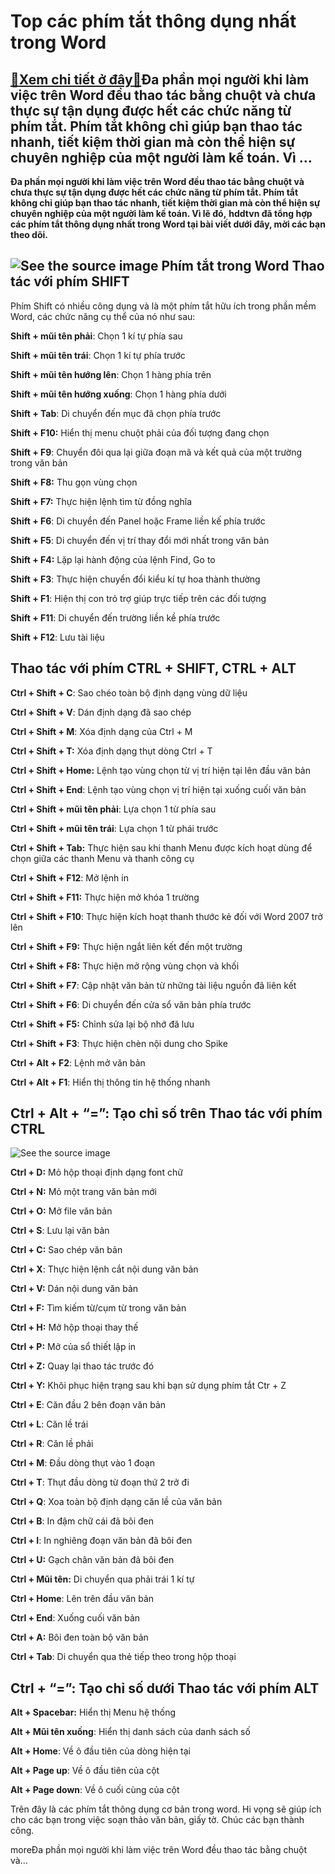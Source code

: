 Top các phím tắt thông dụng nhất trong Word
===========================================

[:gift:Xem chi tiết ở đây:gift:](https://hddtvn.com/top-cac-phim-tat-thong-dung-nhat-trong-word/)Đa phần mọi người khi làm việc trên Word đều thao tác bằng chuột và chưa thực sự tận dụng được hết các chức năng từ phím tắt. Phím tắt không chỉ giúp bạn thao tác nhanh, tiết kiệm thời gian mà còn thể hiện sự chuyên nghiệp của một người làm kế toán. Vì …
--------------------------------------------------------------------------------------------------------------------------------------------------------------------------------------------------------------------------------------------------------------

**Đa phần mọi người khi làm việc trên Word đều thao tác bằng chuột và chưa thực sự tận dụng được hết các chức năng từ phím tắt. Phím tắt không chỉ giúp bạn thao tác nhanh, tiết kiệm thời gian mà còn thể hiện sự chuyên nghiệp của một người làm kế toán. Vì lẽ đó,** **hddtvn đã tổng hợp các phím tắt thông dụng nhất trong Word tại bài viết dưới đây, mời các bạn theo dõi.**


![See the source image](https://hddtvn.com/wp-content/uploads/2021/01/ms-word-5aa0180ceb97de0036612567.png)
Phím tắt trong Word
Thao tác với phím SHIFT
-----------------------


Phím Shift có nhiều công dụng và là một phím tắt hữu ích trong phần mềm Word, các chức năng cụ thể của nó như sau:


**Shift + mũi tên phải**: Chọn 1 kí tự phía sau  

**Shift + mũi tên trái**: Chọn 1 kí tự phía trước  

**Shift + mũi tên hướng lên**: Chọn 1 hàng phía trên  

**Shift + mũi tên hướng xuống**: Chọn 1 hàng phía dưới  

**Shift + Tab**: Di chuyển đến mục đã chọn phía trước  

**Shift + F10:** Hiển thị menu chuột phải của đối tượng đang chọn  

**Shift + F9**: Chuyển đôi qua lại giữa đoạn mã và kết quả của một trường trong văn bản  

**Shift + F8:** Thu gọn vùng chọn  

**Shift + F7:** Thực hiện lệnh tìm từ đồng nghĩa  

**Shift + F6**: Di chuyển đến Panel hoặc Frame liền kế phía trước  

**Shift + F5**: Di chuyển đến vị trí thay đổi mới nhất trong văn bản  

**Shift + F4:** Lặp lại hành động của lệnh Find, Go to  

**Shift + F3**: Thực hiện chuyển đổi kiểu kí tự hoa thành thường  

**Shift + F1**: Hiện thị con trỏ trợ giúp trực tiếp trên các đối tượng  

**Shift + F11**: Di chuyển đến trường liền kề phía trước  

**Shift + F12**: Lưu tài liệu


Thao tác với phím CTRL + SHIFT, CTRL + ALT
------------------------------------------


**Ctrl + Shift + C**: Sao chéo toàn bộ định dạng vùng dữ liệu  

**Ctrl + Shift + V**: Dán định dạng đã sao chép  

**Ctrl + Shift + M**: Xóa định dạng của Ctrl + M  

**Ctrl + Shift + T:** Xóa định dạng thụt dòng Ctrl + T  

**Ctrl + Shift + Home:** Lệnh tạo vùng chọn từ vị trí hiện tại lên đầu văn bản  

**Ctrl + Shift + End**: Lệnh tạo vùng chọn vị trí hiện tại xuống cuối văn bản  

**Ctrl + Shift + mũi tên phải**: Lựa chọn 1 từ phía sau  

**Ctrl + Shift + mũi tên trái**: Lựa chọn 1 từ phái trước  

**Ctrl + Shift + Tab:** Thực hiện sau khi thanh Menu được kích hoạt dùng để chọn giữa các thanh Menu và thanh công cụ  

**Ctrl + Shift + F12**: Mở lệnh in  

**Ctrl + Shift + F11:** Thực hiện mở khóa 1 trường  

**Ctrl + Shift + F10**: Thực hiện kích hoạt thanh thước kẻ đối với Word 2007 trở lên  

**Ctrl + Shift + F9:** Thực hiện ngắt liên kết đến một trường  

**Ctrl + Shift + F8:** Thực hiện mở rộng vùng chọn và khối  

**Ctrl + Shift + F7**: Cập nhật văn bản từ những tài liệu nguồn đã liên kết  

**Ctrl + Shift + F6**: Di chuyển đến cửa sổ văn bản phía trước  

**Ctrl + Shift + F5:** Chỉnh sửa lại bộ nhớ đã lưu  

**Ctrl + Shift + F3**: Thực hiện chèn nội dung cho Spike  

**Ctrl + Alt + F2**: Lệnh mở văn bản  

**Ctrl + Alt + F1**: Hiển thị thông tin hệ thống nhanh  

**Ctrl + Alt + “=”:** Tạo chỉ số trên
Thao tác với phím CTRL
----------------------


![See the source image](https://hddtvn.com/wp-content/uploads/2021/01/02wd2iogGj2URvKZqguR.jpg)


**Ctrl + D:** Mỏ hộp thoại định dạng font chữ  

**Ctrl + N:** Mỏ một trang văn bản mới  

**Ctrl + O:** Mở file văn bản  

**Ctrl + S**: Lưu lại văn bản  

**Ctrl + C:** Sao chép văn bản  

**Ctrl + X**: Thực hiện lệnh cắt nội dung văn bản  

**Ctrl + V:** Dán nội dung văn bản  

**Ctrl + F:** Tìm kiếm từ/cụm từ trong văn bản  

**Ctrl + H:** Mở hộp thoại thay thế  

**Ctrl + P:** Mở của sổ thiết lập in  

**Ctrl + Z:** Quay lại thao tác trước đó  

**Ctrl + Y:** Khôi phục hiện trạng sau khi bạn sử dụng phím tắt Ctr + Z  

**Ctrl + E**: Căn đầu 2 bên đoạn văn bản  

**Ctrl + L**: Căn lề trái  

**Ctrl + R**: Căn lề phải  

**Ctrl + M**: Đầu dòng thụt vào 1 đoạn  

**Ctrl + T**: Thụt đầu dòng từ đoạn thứ 2 trở đi  

**Ctrl + Q**: Xoa toàn bộ định dạng căn lề của văn bản  

**Ctrl + B**: In đậm chữ cái đã bôi đen  

**Ctrl + I**: In nghiêng đoạn văn bản đã bôi đen  

**Ctrl + U:** Gạch chân văn bản đã bôi đen  

**Ctrl + Mũi tên:** Di chuyển qua phải trái 1 kí tự  

**Ctrl + Home**: Lên trên đầu văn bản  

**Ctrl + End**: Xuống cuối văn bản  

**Ctrl + A:** Bôi đen toàn bộ văn bản  

**Ctrl + Tab**: Di chuyển qua thẻ tiếp theo trong hộp thoại  

**Ctrl + “=”**: Tạo chỉ số dưới
Thao tác với phím ALT
---------------------


**Alt + Spacebar:** Hiển thị Menu hệ thống  

**Alt + Mũi tên xuống**: Hiển thị danh sách của danh sách số  

**Alt + Home**: Về ô đầu tiên của dòng hiện tại  

**Alt + Page up**: Về ô đầu tiên của cột  

**Alt + Page down**: Về ô cuối cùng của cột


Trên đây là các phím tắt thông dụng cơ bản trong word. Hi vọng sẽ giúp ích cho các bạn trong việc soạn thảo văn bản, giấy tờ. Chúc các bạn thành công.


moreĐa phần mọi người khi làm việc trên Word đều thao tác bằng chuột và…

